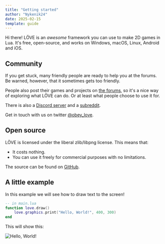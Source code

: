 ```yaml
---
title: "Getting started"
author: "Nykenik24"
date: 2025-02-15
template: guide
---
```


Hi there! LÖVE is an *awesome* framework you can use to make 2D games in Lua. It's free, open-source, and works on Windows, macOS, Linux, Android and iOS.

## Community
If you get stuck, many friendly people are ready to help you at the forums. Be warned, however, that it sometimes gets too friendly.

People also post their games and projects on [the forums](https://love2d.org/forums/), so it's a nice way of exploring what LÖVE can do. Or at least what people choose to use it for.

There is also a [Discord server](https://discord.gg/rhUets9) and a [subreddit](https://www.reddit.com/r/love2d).

Get in touch with us on twitter [@obey_love](https://twitter.com/obey_love).

## Open source
LÖVE is licensed under the liberal zlib/libpng license. This means that:

- It costs nothing.
- You can use it freely for commercial purposes with no limitations.

The source can be found on [GitHub](https://github.com/love2d/love).

## A little example

In this example we will see how to draw text to the screen!
```lua
-- in main.lua
function love.draw()
    love.graphics.print("Hello, World!", 400, 300)
end
```
This will show this:

![Hello, World!](https://external-content.duckduckgo.com/iu/?u=https%3A%2F%2Fwangoon.github.io%2Fstatic%2F5cc320a5cabfb4ab334f3cbc9fdcc797%2Fad00e%2Flove2d-hello.png&f=1&nofb=1&ipt=40ee5cdd995f77a64d1162773193ac85b12fed8f568f602d8c95d78d79f68b8d&ipo=images)

